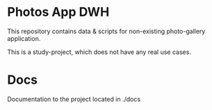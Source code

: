 # Photos App DWH
This repository contains data & scripts for non-existing photo-gallery application.

This is a study-project, which does not have any real use cases.
# Docs
Documentation to the project located in ./docs
